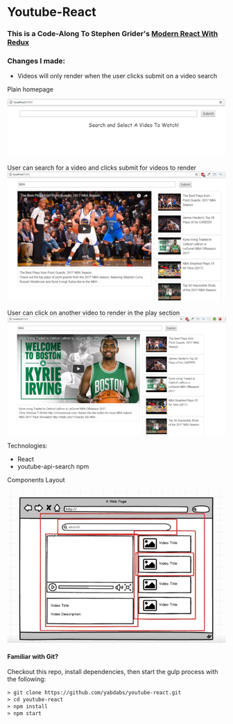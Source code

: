 # Youtube-React

### This is a Code-Along To Stephen Grider's [Modern React With Redux](https://www.udemy.com/react-redux/learn/v4/overview)

### Changes I made:
* Videos will only render when the user clicks submit on a video search

Plain homepage

![search home-page](./images/homepage.PNG)

User can search for a video and clicks submit for videos to render
![nba-search](./images/nba-search.PNG)

User can click on another video to render in the play section
![video-click](./images/video-click.PNG)

Technologies:
* React
* youtube-api-search npm


Components Layout

![component layout](./images/component-layout.PNG)


#### Familiar with Git?
Checkout this repo, install dependencies, then start the gulp process with the following:

```
> git clone https://github.com/yabdabs/youtube-react.git
> cd youtube-react
> npm install
> npm start
```

